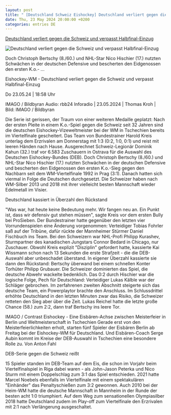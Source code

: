 ```yaml
---
layout: post
title: " [Deutschland Schweiz Eishockey] Deutschland verliert gegen die Schweiz und verpasst Halbfinal-Einzug"
date: Thu, 23 May 2024 20:00:00 +0200
categories: entries DE
---
```

[Deutschland verliert gegen die Schweiz und verpasst Halbfinal-Einzug](https://www.rbb24.de/sport/beitrag/2024/05/eishockey-weltmeisterschaft-wm-viertelfinale-deutschland-schweiz-eisbaeren-spielbericht.html)

![Deutschland verliert gegen die Schweiz und verpasst Halbfinal-Einzug](https://www.rbb24.de/content/dam/rbb/rbb/rbb24/2024/2024_05/imago-images/deutschland-schweiz-eishockey-wm.jpg.jpg/size=708x398.jpg)

Doch Christoph Bertschy (8./60.) und NHL-Star Nico Hischier (17.) nutzten Schwächen in der deutschen Defensive und bescherten den Eidgenossen den ersten K.o.- ...

Eishockey-WM - Deutschland verliert gegen die Schweiz und verpasst Halbfinal-Einzug

Do 23.05.24 | 18:58 Uhr

IMAGO / Bildbyran Audio: rbb24 Inforadio | 23.05.2024 | Thomas Kroh | Bild: IMAGO / Bildbyran

Die Serie ist gerissen, der Traum von einer weiteren Medaille geplatzt: Nach der ersten Pleite in einem K.o.-Spiel gegen die Schweiz seit 32 Jahren sind die deutschen Eishockey-Vizeweltmeister bei der WM in Tschechien bereits im Viertelfinale gescheitert. Das Team von Bundestrainer Harold Kreis unterlag dem Erzrivalen am Donnerstag mit 1:3 (0:2, 1:0, 0:1) und reist mit leeren Händen nach Hause. Ausgerechnet Schweiz-Legionär Dominik Kahun (32.) traf vor 6.583 Zuschauern in Ostrava für die Auswahl des Deutschen Eishockey-Bundes (DEB). Doch Christoph Bertschy (8./60.) und NHL-Star Nico Hischier (17.) nutzten Schwächen in der deutschen Defensive und bescherten den Eidgenossen den ersten K.o.-Sieg gegen den Nachbarn seit dem WM-Viertelfinale 1992 in Prag (3:1). Danach hatten sich viermal in Folge die Deutschen durchgesetzt. Die Schweizer haben nach WM-Silber 2013 und 2018 mit ihrer vielleicht besten Mannschaft wieder Edelmetall im Visier.

Deutschland kassiert in Überzahl den Rückstand

"Was war, hat heute keine Bedeutung mehr. Wir fangen neu an. Ein Punkt ist, dass wir defensiv gut stehen müssen", sagte Kreis vor dem ersten Bully bei ProSieben. Der Bundestrainer hatte gegenüber den letzten vier Vorrundenspielen eine Änderung vorgenommen: Verteidiger Tobias Fohrler saß auf der Tribüne, dafür rückte der Mannheimer Stürmer Daniel Fischbuch ins Team. Bei den Schweizern war NHL-Profi Philipp Kurashev, Sturmpartner des kanadischen Jungstars Connor Bedard in Chicago, nur Zuschauer. Obwohl Kreis explizit "Disziplin" gefordert hatte, kassierte Kai Wissmann schon nach 13 Sekunden die erste Strafzeit - die die DEB-Auswahl aber unbeschadet überstand. In eigener Überzahl kassierte sie dann den Rückstand: Bertschy überwand bei einem schnellen Konter Torhüter Philipp Grubauer. Die Schweizer dominierten das Spiel, die deutsche Abwehr wackelte bedenklich. Das 0:2 durch Hischier war die logische Folge, Pech für Deutschland: Verteidiger Lukas Kälble war der Schläger gebrochen. Im zerfahrenen zweiten Abschnitt steigerte sich das deutsche Team, ein Powerplaytor brachte den Anschluss. Im Schlussdrittel erhöhte Deutschland in den letzten Minuten zwar das Risiko, die Schweizer retteten den Sieg aber über die Zeit. Lukas Reichel hatte die letzte große Chance (58.) zum 2:2, dann traf Bertschy ins leere Tor.

IMAGO / Contrast Eishockey - Eine Eisbären-Achse zwischen Meisterfeier in Berlin und Weltmeisterschaft in Tschechien Gerade erst von den Meisterfeierlichkeiten erholt, starten fünf Spieler der Eisbären Berlin ab Freitag bei der Eishockey-WM für Deutschland. Und Eisbären-Coach Serge Aubin kommt im Kreise der DEB-Auswahl in Tschechien eine besondere Rolle zu. Von Anton Fahl

DEB-Serie gegen die Schweiz reißt

15 Spieler standen im DEB-Team auf dem Eis, die schon im Vorjahr beim Viertelfinalspiel in Riga dabei waren - als John-Jason Peterka und Nico Sturm mit einem Doppelschlag zum 3:1 das Spiel entschieden. 2021 hatte Marcel Noebels ebenfalls im Viertelfinale mit einem spektakulären "Einhänder" das Penaltyschießen zum 3:2 gewonnen. Auch 2010 bei der Heim-WM hatte die deutsche Mannschaft in Mannheim in der Runde der besten acht 1:0 triumphiert. Auf dem Weg zum sensationellen Olympiasilber 2018 hatte Deutschland zudem im Play-off zum Viertelfinale den Erzrivalen mit 2:1 nach Verlängerung ausgeschaltet.

